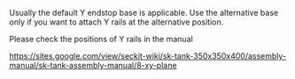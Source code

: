 Usually the default Y endstop base is applicable. Use the alternative base only if you want to attach Y rails at the alternative position.

Please check the positions of Y rails in the manual

https://sites.google.com/view/seckit-wiki/sk-tank-350x350x400/assembly-manual/sk-tank-assembly-manual/8-xy-plane
